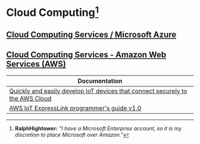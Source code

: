 # Cloud Computing[^11]

## [Cloud Computing Services / Microsoft Azure](https://azure.microsoft.com/en-us )

## [Cloud Computing Services - Amazon Web Services (AWS)](https://aws.amazon.com/ )

| Documentation |
|----------------------|
| [Quickly and easily develop IoT devices that connect securely to the AWS Cloud](https://aws.amazon.com/iot-expresslink/) |
| [AWS IoT ExpressLink programmer's guide v1.0](https://docs.aws.amazon.com/iot-expresslink/)|


[^11]: **RalphHightower:** *"I have a Microsoft Enterprise account, so it is my discretion to place Microsoft over Amazon."*
